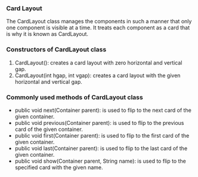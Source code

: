 ### Card Layout
The CardLayout class manages the components in such a manner that only one component is visible at a time. It treats each component as a card that is why it is known as CardLayout.

### Constructors of CardLayout class
1. CardLayout(): creates a card layout with zero horizontal and vertical gap.
1. CardLayout(int hgap, int vgap): creates a card layout with the given horizontal and vertical gap.

### Commonly used methods of CardLayout class
- public void next(Container parent): is used to flip to the next card of the given container.
- public void previous(Container parent): is used to flip to the previous card of the given container.
- public void first(Container parent): is used to flip to the first card of the given container.
- public void last(Container parent): is used to flip to the last card of the given container.
- public void show(Container parent, String name): is used to flip to the specified card with the given name.
